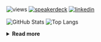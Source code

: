 ![views](https://komarev.com/ghpvc/?username=chck&color=blueviolet)
[![speakerdeck](https://img.shields.io/badge/Speaker_Deck-chck-8a2be2?style=flat-square&logo=speaker-deck)](https://speakerdeck.com/chck)
[![linkedin](https://img.shields.io/badge/LinkedIn-chck-8a2be2?style=flat-square&logo=linkedin)](https://www.linkedin.com/in/chck/)

<p align="left"> 
  <img alt="GitHub Stats" align="center" height="150" src="https://github-readme-stats-nine-umber-51.vercel.app/api?username=chck&count_private=true&show_icons=true&hide_title=true&theme=buefy" />
  <img alt="Top Langs" align="center" height="150" src="https://github-readme-stats-nine-umber-51.vercel.app/api/top-langs/?username=chck&layout=compact&count_private=true&show_icons=true&hide_title=true&theme=buefy" />
</p>

<details>
  <summary><b>Read more</b></summary>
  <br>

  <!--START_SECTION:waka-->
**🐱 My GitHub Data** 

> 📦 125.6 kB Used in GitHub's Storage 
 > 
> 🏆 375 Contributions in the Year 2025
 > 
> 💼 Opted to Hire
 > 
> 📜 133 Public Repositories 
 > 
> 🔑 24 Private Repositories 
 > 
**I'm a Night 🦉** 

```text
🌞 Morning                1297 commits        ████░░░░░░░░░░░░░░░░░░░░░   17.22 % 
🌆 Daytime                2255 commits        ███████░░░░░░░░░░░░░░░░░░   29.94 % 
🌃 Evening                2101 commits        ███████░░░░░░░░░░░░░░░░░░   27.89 % 
🌙 Night                  1879 commits        ██████░░░░░░░░░░░░░░░░░░░   24.95 % 
```
📅 **I'm Most Productive on Thursday** 

```text
Monday                   1420 commits        █████░░░░░░░░░░░░░░░░░░░░   18.85 % 
Tuesday                  1136 commits        ████░░░░░░░░░░░░░░░░░░░░░   15.08 % 
Wednesday                1356 commits        ████░░░░░░░░░░░░░░░░░░░░░   18.00 % 
Thursday                 1632 commits        █████░░░░░░░░░░░░░░░░░░░░   21.67 % 
Friday                   801 commits         ███░░░░░░░░░░░░░░░░░░░░░░   10.63 % 
Saturday                 498 commits         ██░░░░░░░░░░░░░░░░░░░░░░░   06.61 % 
Sunday                   689 commits         ██░░░░░░░░░░░░░░░░░░░░░░░   09.15 % 
```


📊 **This Week I Spent My Time On** 

```text
💬 Programming Languages: 
Terraform                2 hrs 1 min         ████████████░░░░░░░░░░░░░   48.56 % 
Git                      32 mins             ███░░░░░░░░░░░░░░░░░░░░░░   13.03 % 
Markdown                 31 mins             ███░░░░░░░░░░░░░░░░░░░░░░   12.68 % 
Ruby                     22 mins             ██░░░░░░░░░░░░░░░░░░░░░░░   09.08 % 
Python                   15 mins             ██░░░░░░░░░░░░░░░░░░░░░░░   06.28 % 

🔥 Editors: 
Zed                      2 hrs 27 mins       ███████████████░░░░░░░░░░   59.10 % 
Neovim                   1 hr 7 mins         ███████░░░░░░░░░░░░░░░░░░   26.88 % 
Obsidian                 31 mins             ███░░░░░░░░░░░░░░░░░░░░░░   12.68 % 
PyCharm                  3 mins              ░░░░░░░░░░░░░░░░░░░░░░░░░   01.34 % 
```

**I Mostly Code in Python** 

```text
Python                   47 repos            █████████░░░░░░░░░░░░░░░░   34.31 % 
Jupyter Notebook         19 repos            ███░░░░░░░░░░░░░░░░░░░░░░   13.87 % 
Ruby                     11 repos            ██░░░░░░░░░░░░░░░░░░░░░░░   08.03 % 
Rust                     8 repos             █░░░░░░░░░░░░░░░░░░░░░░░░   05.84 % 
TypeScript               6 repos             █░░░░░░░░░░░░░░░░░░░░░░░░   04.38 % 
```



**Timeline**

![Lines of Code chart](https://raw.githubusercontent.com/chck/chck/main/assets/bar_graph.png)


 Last Updated on 2025-04-29 02:08 UTC
<!--END_SECTION:waka-->
</details>

